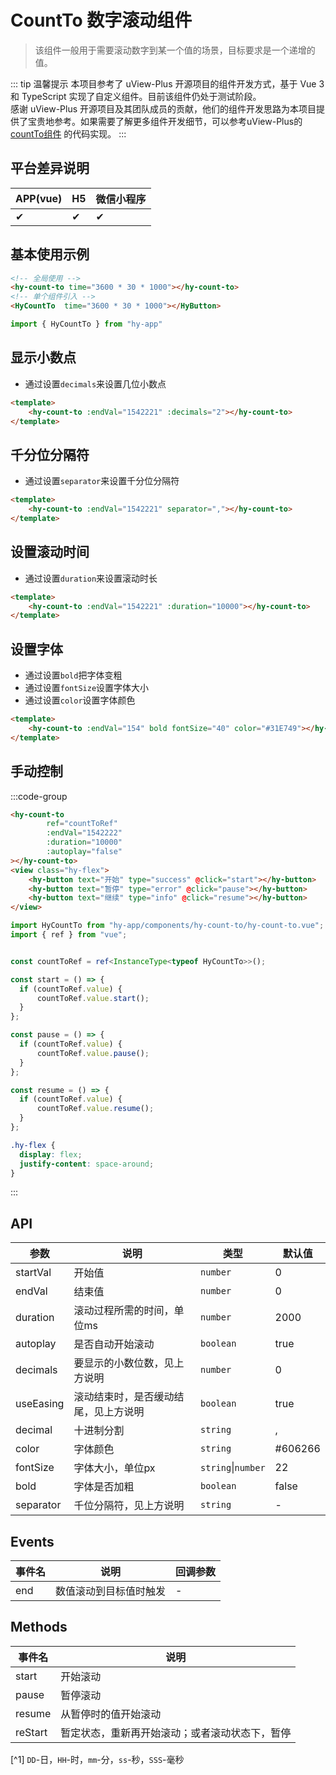 # CountTo 数字滚动组件
> 该组件一般用于需要滚动数字到某一个值的场景，目标要求是一个递增的值。

::: tip 温馨提示
本项目参考了 uView-Plus 开源项目的组件开发方式，基于 Vue 3 和 TypeScript 实现了自定义组件。目前该组件仍处于测试阶段。<br>
感谢 uView-Plus 开源项目及其团队成员的贡献，他们的组件开发思路为本项目提供了宝贵地参考。如果需要了解更多组件开发细节，可以参考uView-Plus的 [countTo组件](https://uiadmin.net/uview-plus/components/countTo.html) 的代码实现。
:::

## 平台差异说明

| APP(vue) | H5 | 微信小程序 |
|----------|----|-------|
| ✔        | ✔  | ✔     |

## 基本使用示例

```html
<!-- 全局使用 -->
<hy-count-to time="3600 * 30 * 1000"></hy-count-to>
<!-- 单个组件引入 -->
<HyCountTo  time="3600 * 30 * 1000"></HyButton>
```
```ts
import { HyCountTo } from "hy-app"
```

## 显示小数点
- 通过设置`decimals`来设置几位小数点
```html
<template>
    <hy-count-to :endVal="1542221" :decimals="2"></hy-count-to>
</template>
```

## 千分位分隔符
- 通过设置`separator`来设置千分位分隔符
```html
<template>
    <hy-count-to :endVal="1542221" separator=","></hy-count-to>
</template>
```


## 设置滚动时间
- 通过设置`duration`来设置滚动时长
```html
<template>
    <hy-count-to :endVal="1542221" :duration="10000"></hy-count-to>
</template>
```


## 设置字体
- 通过设置`bold`把字体变粗
- 通过设置`fontSize`设置字体大小
- 通过设置`color`设置字体颜色
```html
<template>
    <hy-count-to :endVal="154" bold fontSize="40" color="#31E749"></hy-count-to>
</template>
```

## 手动控制
:::code-group
```html [vue]
<hy-count-to
        ref="countToRef"
        :endVal="1542222"
        :duration="10000"
        :autoplay="false"
></hy-count-to>
<view class="hy-flex">
    <hy-button text="开始" type="success" @click="start"></hy-button>
    <hy-button text="暂停" type="error" @click="pause"></hy-button>
    <hy-button text="继续" type="info" @click="resume"></hy-button>
</view>
```

```ts [.ts]
import HyCountTo from "hy-app/components/hy-count-to/hy-count-to.vue";
import { ref } from "vue";


const countToRef = ref<InstanceType<typeof HyCountTo>>();

const start = () => {
  if (countToRef.value) {
      countToRef.value.start();
  }
};

const pause = () => {
  if (countToRef.value) {
      countToRef.value.pause();
  }
};

const resume = () => {
  if (countToRef.value) {
      countToRef.value.resume();
  }
};
```

```scss [.scss]
.hy-flex {
  display: flex;
  justify-content: space-around;
}
```
:::


## API

| 参数        | 说明                 | 类型                 | 默认值     |
|-----------|--------------------|--------------------|---------|
| startVal  | 开始值                | `number`           | 0       |
| endVal    | 结束值                | `number`           | 0       |
| duration  | 滚动过程所需的时间，单位ms     | `number`           | 2000    |
| autoplay  | 是否自动开始滚动           | `boolean`          | true    |
| decimals  | 要显示的小数位数，见上方说明     | `number`           | 0       |
| useEasing | 滚动结束时，是否缓动结尾，见上方说明 | `boolean`          | true    |
| decimal   | 十进制分割              | `string`           | ,       |
| color     | 字体颜色               | `string`           | #606266 |
| fontSize  | 字体大小，单位px          | `string`\|`number` | 22      |
| bold      | 字体是否加粗             | `boolean`          | false   |
| separator | 千位分隔符，见上方说明        | `string`           | -       |

## Events

| 事件名 | 说明          | 回调参数 |
|-----|-------------|------|
| end | 数值滚动到目标值时触发 | -    |

## Methods

| 事件名     | 说明                      |
|---------|-------------------------|
| start   | 开始滚动                    |
| pause   | 暂停滚动                    |
| resume  | 从暂停时的值开始滚动              |
| reStart | 暂定状态，重新再开始滚动；或者滚动状态下，暂停 |

[^1] `DD`-日，`HH`-时，`mm`-分，`ss`-秒，`SSS`-毫秒

<demo-model url="pages/components/countTo/countTo"></demo-model>